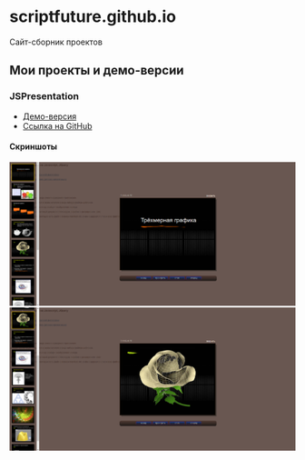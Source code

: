 # scriptfuture.github.io
Сайт-сборник проектов


Мои проекты и демо-версии
-----------------------------------

### JSPresentation

* [Демо-версия](./demo/jspresentation/)
* [Ссылка на GitHub](https://github.com/scriptfuture/jspresentation)


#### Скриншоты

![./screenshots/jspresentation/jspr-1-mini.png](./screenshots/jspresentation/jspr-0.png)
![./screenshots/jspresentation/jspr-1-mini.png](./screenshots/jspresentation/jspr-1.png)